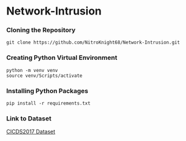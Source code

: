 # Network-Intrusion

### Cloning the Repository
```
git clone https://github.com/NitroKnight68/Network-Intrusion.git
```
### Creating Python Virtual Environment
```
python -m venv venv
source venv/Scripts/activate
```
### Installing Python Packages
```
pip install -r requirements.txt
```
### Link to Dataset
[CICDS2017 Dataset](https://www.unb.ca/cic/datasets/ids-2017.html)
